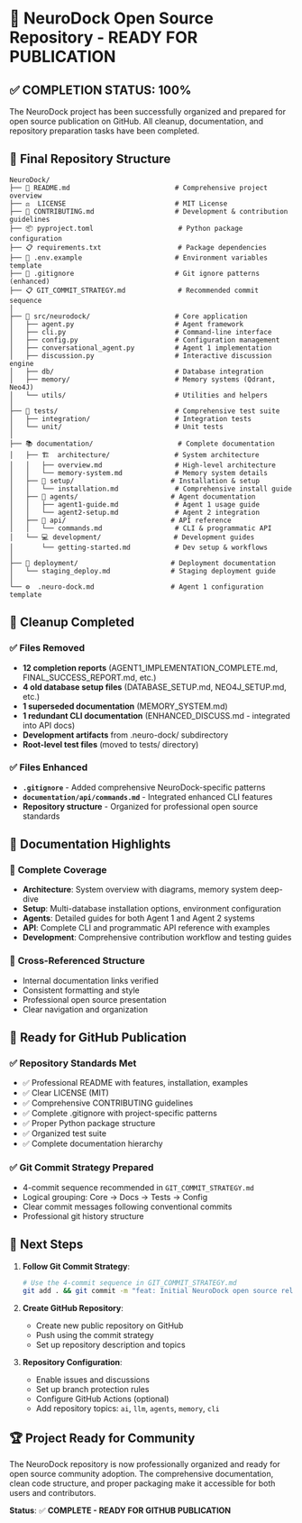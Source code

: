 # 🎉 NeuroDock Open Source Repository - READY FOR PUBLICATION

## ✅ COMPLETION STATUS: 100%

The NeuroDock project has been successfully organized and prepared for open source publication on GitHub. All cleanup, documentation, and repository preparation tasks have been completed.

## 📁 Final Repository Structure

```
NeuroDock/
├── 📄 README.md                          # Comprehensive project overview
├── ⚖️  LICENSE                           # MIT License  
├── 🤝 CONTRIBUTING.md                    # Development & contribution guidelines
├── 📦 pyproject.toml                     # Python package configuration
├── 📋 requirements.txt                   # Package dependencies
├── 🔧 .env.example                       # Environment variables template
├── 🚫 .gitignore                         # Git ignore patterns (enhanced)
├── 📋 GIT_COMMIT_STRATEGY.md             # Recommended commit sequence
│
├── 🧠 src/neurodock/                     # Core application
│   ├── agent.py                         # Agent framework
│   ├── cli.py                           # Command-line interface
│   ├── config.py                        # Configuration management
│   ├── conversational_agent.py          # Agent 1 implementation
│   ├── discussion.py                    # Interactive discussion engine
│   ├── db/                              # Database integration
│   ├── memory/                          # Memory systems (Qdrant, Neo4J)
│   └── utils/                           # Utilities and helpers
│
├── 🧪 tests/                             # Comprehensive test suite
│   ├── integration/                     # Integration tests
│   └── unit/                            # Unit tests
│
├── 📚 documentation/                     # Complete documentation
│   ├── 🏗️  architecture/                # System architecture
│   │   ├── overview.md                  # High-level architecture
│   │   └── memory-system.md             # Memory system details
│   ├── 🚀 setup/                        # Installation & setup
│   │   └── installation.md              # Comprehensive install guide
│   ├── 🤖 agents/                       # Agent documentation
│   │   ├── agent1-guide.md              # Agent 1 usage guide
│   │   └── agent2-setup.md              # Agent 2 integration
│   ├── 🔌 api/                          # API reference
│   │   └── commands.md                  # CLI & programmatic API
│   └── 💻 development/                  # Development guides
│       └── getting-started.md           # Dev setup & workflows
│
├── 🚀 deployment/                       # Deployment documentation
│   └── staging_deploy.md               # Staging deployment guide
│
└── ⚙️  .neuro-dock.md                   # Agent 1 configuration template
```

## 🧹 Cleanup Completed

### ✅ Files Removed
- **12 completion reports** (AGENT1_IMPLEMENTATION_COMPLETE.md, FINAL_SUCCESS_REPORT.md, etc.)
- **4 old database setup files** (DATABASE_SETUP.md, NEO4J_SETUP.md, etc.) 
- **1 superseded documentation** (MEMORY_SYSTEM.md)
- **1 redundant CLI documentation** (ENHANCED_DISCUSS.md - integrated into API docs)
- **Development artifacts** from .neuro-dock/ subdirectory
- **Root-level test files** (moved to tests/ directory)

### ✅ Files Enhanced
- **`.gitignore`** - Added comprehensive NeuroDock-specific patterns
- **`documentation/api/commands.md`** - Integrated enhanced CLI features
- **Repository structure** - Organized for professional open source standards

## 📖 Documentation Highlights

### 🎯 **Complete Coverage**
- **Architecture**: System overview with diagrams, memory system deep-dive
- **Setup**: Multi-database installation options, environment configuration  
- **Agents**: Detailed guides for both Agent 1 and Agent 2 systems
- **API**: Complete CLI and programmatic API reference with examples
- **Development**: Comprehensive contribution workflow and testing guides

### 🔗 **Cross-Referenced Structure**
- Internal documentation links verified
- Consistent formatting and style
- Professional open source presentation
- Clear navigation and organization

## 🚀 Ready for GitHub Publication

### ✅ **Repository Standards Met**
- ✅ Professional README with features, installation, examples
- ✅ Clear LICENSE (MIT) 
- ✅ Comprehensive CONTRIBUTING guidelines
- ✅ Complete .gitignore with project-specific patterns
- ✅ Proper Python package structure
- ✅ Organized test suite
- ✅ Complete documentation hierarchy

### ✅ **Git Commit Strategy Prepared**
- 4-commit sequence recommended in `GIT_COMMIT_STRATEGY.md`
- Logical grouping: Core → Docs → Tests → Config
- Clear commit messages following conventional commits
- Professional git history structure

## 🎯 Next Steps

1. **Follow Git Commit Strategy**:
   ```bash
   # Use the 4-commit sequence in GIT_COMMIT_STRATEGY.md
   git add . && git commit -m "feat: Initial NeuroDock open source release"
   ```

2. **Create GitHub Repository**:
   - Create new public repository on GitHub
   - Push using the commit strategy
   - Set up repository description and topics

3. **Repository Configuration**:
   - Enable issues and discussions
   - Set up branch protection rules
   - Configure GitHub Actions (optional)
   - Add repository topics: `ai`, `llm`, `agents`, `memory`, `cli`

## 🏆 Project Ready for Community

The NeuroDock repository is now professionally organized and ready for open source community adoption. The comprehensive documentation, clean code structure, and proper packaging make it accessible for both users and contributors.

**Status**: ✅ **COMPLETE - READY FOR GITHUB PUBLICATION**

